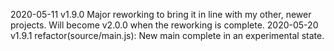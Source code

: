 2020-05-11 v1.9.0 Major reworking to bring it in line with my other, newer projects. Will become v2.0.0 when the reworking is complete.
2020-05-20 v1.9.1 refactor(source/main.js): New main complete in an experimental state.
